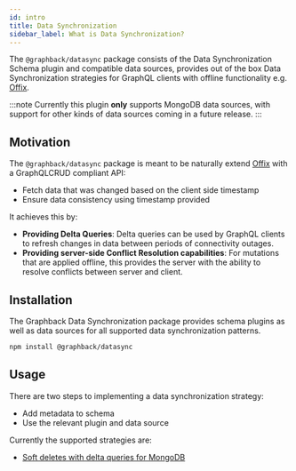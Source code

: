 ```yaml
---
id: intro
title: Data Synchronization
sidebar_label: What is Data Synchronization?
---
```


The `@graphback/datasync` package consists of the Data Synchronization Schema plugin and compatible data sources, provides out of the box Data Synchronization strategies for GraphQL clients with offline functionality e.g. [Offix](https://offix.dev). 

:::note
Currently this plugin **only** supports MongoDB data sources, with support for other kinds of data sources coming in a future release.
:::

## Motivation

The `@graphback/datasync` package is meant to be naturally extend [Offix](https://offix.dev) with a GraphQLCRUD compliant API:

- Fetch data that was changed based on the client side timestamp
- Ensure data consistency using timestamp provided
 
It achieves this by:

- **Providing Delta Queries**: Delta queries can be used by GraphQL clients to refresh changes in data between periods of connectivity outages. 
- **Providing server-side Conflict Resolution capabilities**: For mutations that are applied offline, this provides the server with the ability to resolve conflicts between server and client.

## Installation

The Graphback Data Synchronization package provides schema plugins as well as data sources for all supported data synchronization patterns.

```bash
npm install @graphback/datasync
```

## Usage

There are two steps to implementing a data synchronization strategy:

- Add metadata to schema
- Use the relevant plugin and data source

Currently the supported strategies are:

- [Soft deletes with delta queries for MongoDB](soft-delete.md)
